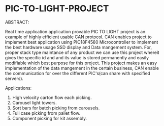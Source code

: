 # PIC-TO-LIGHT-PROJECT

ABSTRACT:

Real time application application provable PIC TO LIGHT project is an example of highly efficient usable CAN protocol. CAN enables project to implement best application using PIC18F4580 Microcontroller to implement the best hardware usage SSD display and Data mangement system. For, proper stack type maintance of any product we can use this project
 whereit gives the specific id and and its value is stored permanently and easily modifiable which best purpose for this project. This project makes an easy implementation of the data mangement in the certain business, CAN enable the communication for over the different PIC's(can share with specified servers).

 Applications:

1. High velocity carton flow each picking.
2. Carousel light towers.
3. Sort bars for batch picking from carousels.
4. Full case picking from pallet flow.
5. Component picking for kit assembly.
